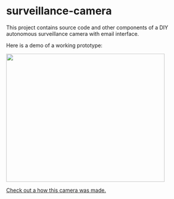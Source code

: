 # surveillance-camera
This project contains source code and other components of a DIY autonomous surveillance camera with email interface.

Here is a demo of a working prototype:

<a href='http://www.youtube.com/watch?feature=player_embedded&v=X85ASoRxHRU' target='_blank'><img src='http://img.youtube.com/vi/X85ASoRxHRU/0.jpg' width='425' height=344 /></a>

[Check out a how this camera was made.](http://code.google.com/p/surveillance-camera/wiki/MakingOf)
